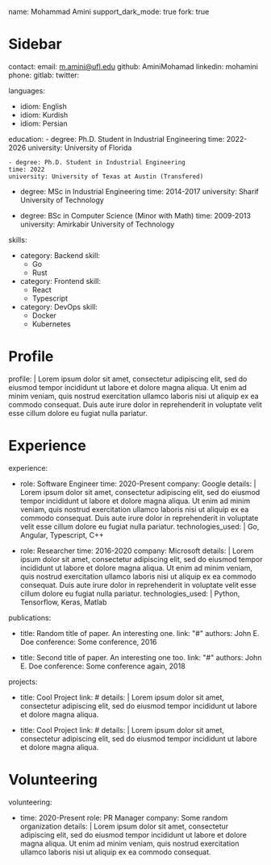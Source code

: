 name: Mohammad Amini
support_dark_mode: true
fork: true

# Sidebar
contact:
  email: m.amini@ufl.edu
  github: AminiMohamad
  linkedin: mohamini
  phone: 
  gitlab: 
  twitter: 

languages:
  - idiom: English
  - idiom: Kurdish
  - idiom: Persian

education:
    - degree: Ph.D. Student in Industrial Engineering
    time: 2022-2026
    university: University of Florida
  
    - degree: Ph.D. Student in Industrial Engineering
    time: 2022
    university: University of Texas at Austin (Transfered)
  
  - degree: MSc in Industrial Engineering
    time: 2014-2017
    university: Sharif University of Technology

  - degree: BSc in Computer Science (Minor with Math)
    time: 2009-2013
    university: Amirkabir University of Technology

skills:
  - category: Backend
    skill: 
      - Go
      - Rust
  - category: Frontend
    skill:
      - React
      - Typescript
  - category: DevOps
    skill:
      - Docker
      - Kubernetes 

# Profile
profile: |
  Lorem ipsum dolor sit amet, consectetur adipiscing elit, sed do eiusmod 
  tempor incididunt ut labore et dolore magna aliqua. Ut enim ad minim veniam, 
  quis nostrud exercitation ullamco laboris nisi ut aliquip ex ea commodo consequat. 
  Duis aute irure dolor in reprehenderit in voluptate velit esse cillum dolore eu 
  fugiat nulla pariatur.

# Experience
experience:
  - role: Software Engineer
    time: 2020-Present
    company: Google
    details: |
      Lorem ipsum dolor sit amet, consectetur adipiscing elit, sed do eiusmod 
      tempor incididunt ut labore et dolore magna aliqua. Ut enim ad minim veniam, 
      quis nostrud exercitation ullamco laboris nisi ut aliquip ex ea commodo consequat. 
      Duis aute irure dolor in reprehenderit in voluptate velit esse cillum dolore eu 
      fugiat nulla pariatur.
    technologies_used: | 
      Go, Angular, Typescript, C++
  
  - role: Researcher
    time: 2016-2020
    company: Microsoft
    details: |
      Lorem ipsum dolor sit amet, consectetur adipiscing elit, sed do eiusmod 
      tempor incididunt ut labore et dolore magna aliqua. Ut enim ad minim veniam, 
      quis nostrud exercitation ullamco laboris nisi ut aliquip ex ea commodo consequat. 
      Duis aute irure dolor in reprehenderit in voluptate velit esse cillum dolore eu 
      fugiat nulla pariatur.
    technologies_used: | 
      Python, Tensorflow, Keras, Matlab

publications:
  - title: Random title of paper. An interesting one.
    link: "#"
    authors: John E. Doe
    conference: Some conference, 2016

  - title: Second title of paper. An interesting one too.
    link: "#"
    authors: John E. Doe
    conference: Some conference again, 2018

projects:
  - title: Cool Project 
    link: #
    details: |
      Lorem ipsum dolor sit amet, consectetur adipiscing elit, sed do eiusmod 
      tempor incididunt ut labore et dolore magna aliqua.

  - title: Cool Project 
    link: #
    details: |
      Lorem ipsum dolor sit amet, consectetur adipiscing elit, sed do eiusmod 
      tempor incididunt ut labore et dolore magna aliqua.

# Volunteering
volunteering:
  - time: 2020-Present
    role: PR Manager
    company: Some random organization
    details: |
      Lorem ipsum dolor sit amet, consectetur adipiscing elit, sed do eiusmod 
      tempor incididunt ut labore et dolore magna aliqua. Ut enim ad minim veniam, 
      quis nostrud exercitation ullamco laboris nisi ut aliquip ex ea commodo consequat. 
